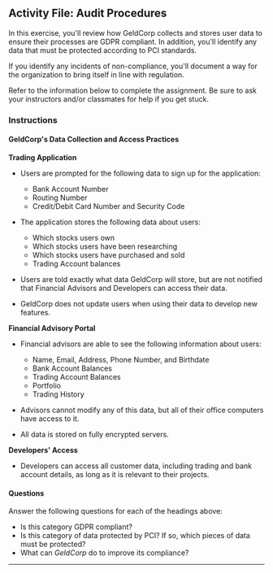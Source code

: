 ## Activity File: Audit Procedures

In this exercise, you'll review how GeldCorp collects and stores user data to ensure their processes are GDPR compliant. In addition, you'll identify any data that must be protected according to PCI standards.

If you identify any incidents of non-compliance, you'll document a way for the organization to bring itself in line with regulation.

Refer to the information below to complete the assignment. Be sure to ask your instructors and/or classmates for help if you get stuck.

### Instructions

#### GeldCorp's Data Collection and Access Practices

**Trading Application**

  - Users are prompted for the following data to sign up for the application:
    - Bank Account Number
    - Routing Number
    - Credit/Debit Card Number and Security Code

  - The application stores the following data about users:
    - Which stocks users own
    - Which stocks users have been researching
    - Which stocks users have purchased and sold
    - Trading Account balances

  - Users are told exactly what data GeldCorp will store, but are not notified that Financial Advisors and Developers can access their data. 
  - GeldCorp does not update users when using their data to develop new features.

**Financial Advisory Portal**

  - Financial advisors are able to see the following information about users:
    - Name, Email, Address, Phone Number, and Birthdate
    - Bank Account Balances
    - Trading Account Balances
    - Portfolio
    - Trading History
    
  - Advisors cannot modify any of this data, but all of their office computers have access to it.
  - All data is stored on fully encrypted servers.
  
**Developers' Access**
  - Developers can access all customer data, including trading and bank account details, as long as it is relevant to their projects.

#### Questions

Answer the following questions for each of the headings above:

- Is this category GDPR compliant?
- Is this category of data protected by PCI? If so, which pieces of data must be protected?
- What can _GeldCorp_ do to improve its compliance?

---